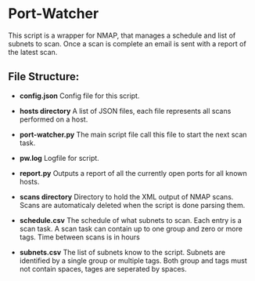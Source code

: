 # Port-Watcher
This script is a wrapper for NMAP, that manages a schedule and list of subnets to scan. Once a scan is complete an email is sent with a report of the latest scan.

## File Structure:

- **config.json** Config file for this script.

- **hosts directory**
A list of JSON files, each file represents all scans performed on a host.

- **port-watcher.py**
The main script file call this file to start the next scan task.

- **pw.log**
Logfile for script.

- **report.py**
Outputs a report of all the currently open ports for all known hosts.

- **scans directory**
Directory to hold the XML output of NMAP scans. Scans are automaticaly deleted when the script is done parsing them.

- **schedule.csv**
The schedule of what subnets to scan. 
Each entry is a scan task.
A scan task can contain up to one group and zero or more tags. 
Time between scans is in hours

- **subnets.csv**
The list of subnets know to the script. Subnets are identified by a single group or multiple tags. 
Both group and tags must not contain spaces, tages are seperated by spaces.
